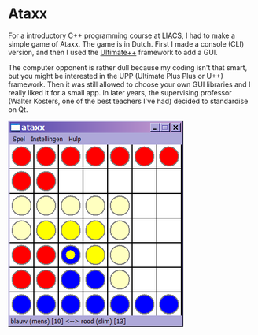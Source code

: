 # Ataxx

For a introductory C++ programming course at [LIACS](https://liacs.leidenuniv.nl/), I had to make a simple game of Ataxx. The game is in Dutch. First I made a console (CLI) version, and then I used the [Ultimate++](https://www.ultimatepp.org/) framework to add a GUI.

The computer opponent is rather dull because my coding isn't that smart, but you might be interested in the UPP (Ultimate Plus Plus or U++) framework. Then it was still allowed to choose your own GUI libraries and I really liked it for a small app. In later years, the supervising professor (Walter Kosters, one of the best teachers I've had) decided to standardise on Qt.

![screenshot](ataxx.png)
